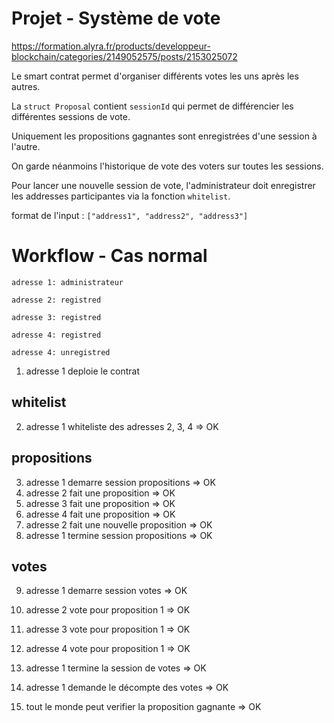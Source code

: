 
# Projet - Système de vote 

https://formation.alyra.fr/products/developpeur-blockchain/categories/2149052575/posts/2153025072


Le smart contrat permet d'organiser différents votes les uns après les autres.

La `struct Proposal` contient `sessionId` qui permet de différencier les différentes sessions de vote.

Uniquement les propositions gagnantes sont enregistrées d'une session à l'autre.

On garde néanmoins l'historique de vote des voters sur toutes les sessions.


Pour lancer une nouvelle session de vote, l'administrateur doit enregistrer les addresses participantes via la fonction `whitelist`.

format de l'input : `["address1", "address2", "address3"]`


# Workflow - Cas normal

    adresse 1: administrateur

    adresse 2: registred

    adresse 3: registred

    adresse 4: registred

    adresse 4: unregistred


1. adresse 1 deploie le contrat 

## whitelist

2. adresse 1 whiteliste des adresses 2, 3, 4 => OK                  

## propositions

3. adresse 1 demarre session propositions => OK                     
4. adresse 2 fait une proposition => OK                             
5. adresse 3 fait une proposition => OK                             
6. adresse 4 fait une proposition => OK                             
7. adresse 2 fait une nouvelle proposition => OK                    
8. adresse 1 termine session propositions => OK                

## votes
                                                                    
9. adresse 1 demarre session votes => OK                         
10. adresse 2 vote pour proposition 1 => OK                   
11. adresse 3 vote pour proposition 1 => OK                      
12. adresse 4 vote pour proposition 1 => OK                      
13. adresse 1 termine la session de votes => OK                  
14. adresse 1 demande le décompte des votes => OK                 
                                                                    
15. tout le monde peut verifier la proposition gagnante => OK       